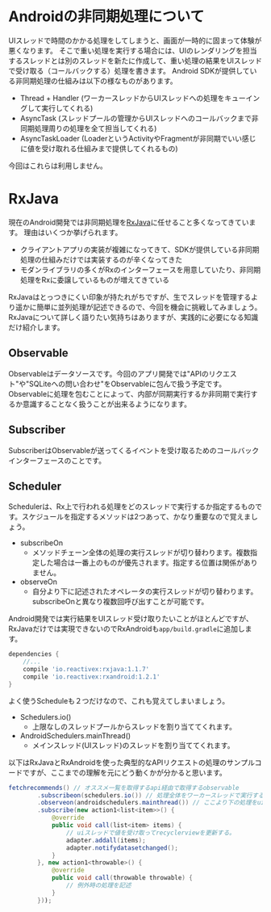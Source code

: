 # Androidの非同期処理について

UIスレッドで時間のかかる処理をしてしまうと、画面が一時的に固まって体験が悪くなります。
そこで重い処理を実行する場合には、UIのレンダリングを担当するスレッドとは別のスレッドを新たに作成して、重い処理の結果をUIスレッドで受け取る（コールバックする）処理を書きます。
Android SDKが提供している非同期処理の仕組みは以下の様なものがあります。

* Thread + Handler (ワーカースレッドからUIスレッドへの処理をキューイングして実行してくれる)
* AsyncTask (スレッドプールの管理からUIスレッドへのコールバックまで非同期処理周りの処理を全て担当してくれる)
* AsyncTaskLoader (LoaderというActivityやFragmentが非同期でいい感じに値を受け取れる仕組みまで提供してくれるもの)

今回はこれらは利用しません。

# RxJava  

現在のAndroid開発では非同期処理を[RxJava](https://github.com/ReactiveX/RxJava)に任せること多くなってきています。
理由はいくつか挙げられます。

* クライアントアプリの実装が複雑になってきて、SDKが提供している非同期処理の仕組みだけでは実装するのが辛くなってきた
* モダンライブラリの多くがRxのインターフェースを用意していたり、非同期処理をRxに委譲しているものが増えてきている

RxJavaはとっつきにくい印象が持たれがちですが、生でスレッドを管理するより遥かに簡単に並列処理が記述できるので、今回を機会に挑戦してみましょう。
RxJavaについて詳しく語りたい気持ちはありますが、実践的に必要になる知識だけ紹介します。

## Observable

Observableはデータソースです。今回のアプリ開発では"APIのリクエスト"や"SQLiteへの問い合わせ"をObservableに包んで扱う予定です。
Observableに処理を包むことによって、内部が同期実行するか非同期で実行するか意識することなく扱うことが出来るようになります。

## Subscriber  

SubscriberはObservableが送ってくるイベントを受け取るためのコールバックインターフェースのことです。

## Scheduler

Schedulerは、Rx上で行われる処理をどのスレッドで実行するか指定するものです。スケジュールを指定するメソッドは2つあって、かなり重要なので覚えましょう。

* subscribeOn
  * メソッドチェーン全体の処理の実行スレッドが切り替わります。複数指定した場合は一番上のものが優先されます。指定する位置は関係がありません。
* observeOn
  * 自分より下に記述されたオペレータの実行スレッドが切り替わります。subscribeOnと異なり複数回呼び出すことが可能です。

Android開発では実行結果をUIスレッド受け取りたいことがほとんどですが、RxJavaだけでは実現できないのでRxAndroidも`app/build.gradle`に追加します。

```gradle
dependencies {
    //...
    compile 'io.reactivex:rxjava:1.1.7'
    compile 'io.reactivex:rxandroid:1.2.1'
}
```

よく使うScheduleも２つだけなので、これも覚えてしまいましょう。

* Schedulers.io()
  * 上限なしのスレッドプールからスレッドを割り当ててくれます。
* AndroidSchedulers.mainThread()
  * メインスレッド(UIスレッド)のスレッドを割り当ててくれます。

以下はRxJavaとRxAndroidを使った典型的なAPIリクエストの処理のサンプルコードですが、ここまでの理解を元にどう動くかが分かると思います。

```java
fetchrecommends() // オススメ一覧を取得するapi経由で取得するobservable
        .subscribeon(schedulers.io()) // 処理全体をワーカースレッドで実行する
        .observeon(androidschedulers.mainthread()) // ここより下の処理をuiスレッドで実行する。
        .subscribe(new action1<list<item>>() {
            @override
            public void call(list<item> items) {
                // uiスレッドで値を受け取ってrecyclerviewを更新する。
                adapter.addall(items);
                adapter.notifydatasetchanged();
            }
        }, new action1<throwable>() {
            @override
            public void call(throwable throwable) {
                // 例外時の処理を記述
            }
        }));
```
